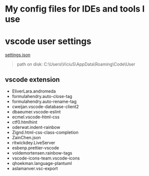 # My config files for IDEs and tools I use


# vscode user settings
[settings.json](https://github.com/apopovicius/pg/blob/master/config/settings.json)
> 
> path on disk: C:\Users\ViciuS\AppData\Roaming\Code\User

## vscode extension
- EliverLara.andromeda
- formulahendry.auto-close-tag
- formulahendry.auto-rename-tag
- cweijan.vscode-database-client2
- dbaeumer.vscode-eslint
- ecmel.vscode-html-css
- ctf0.htmlhint
- oderwat.indent-rainbow
- Zignd.html-css-class-completion
- ZainChen.json
- ritwickdey.LiveServer
- esbenp.prettier-vscode
- voldemortensen.rainbow-tags
- vscode-icons-team.vscode-icons
- qhoekman.language-plantuml
- aslamanver.vsc-export
